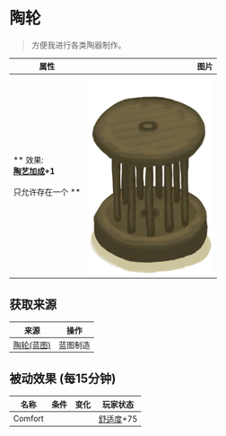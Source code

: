 # 陶轮  
> 方便我进行各类陶器制作。  
  
  属性  |   图片   
 ----  |  ----:   
 ** 效果: **<br>[陶艺加成](PotteryBonus.md)+1<br><br>** 只允许存在一个 **  |  ![](Sprite/PotteryWheel.png)   
  
## 获取来源  
来源  |  操作  
----  |  ----  
[陶轮(蓝图)](Bp_PotteryWheel.md)  |  蓝图制造  
## 被动效果 (每15分钟)  
名称  |  条件  |  变化  |  玩家状态  
----  |  ----  |  ----  |  ----  
Comfort  |    |    |  [舒适度](Comfort.md)+75  
